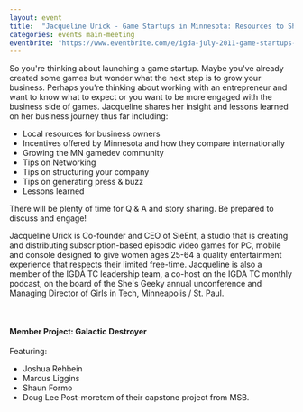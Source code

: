 ```yaml
---
layout: event
title:  "Jacqueline Urick - Game Startups in Minnesota: Resources to Share, Lessons Learned"
categories: events main-meeting
eventbrite: "https://www.eventbrite.com/e/igda-july-2011-game-startups-in-minnesota-resources-to-share-lessons-learned-tickets-1075616197"
---
```


So you're thinking about launching a game startup. Maybe you've already created some games but wonder what the next step is to grow your business. Perhaps you're thinking about working with an entrepreneur and want to know what to expect or you want to be more engaged with the business side of games. Jacqueline shares her insight and lessons learned on her business journey thus far including:

* Local resources for business owners
* Incentives offered by Minnesota and how they compare internationally
* Growing the MN gamedev community
* Tips on Networking
* Tips on structuring your company
* Tips on generating press & buzz
* Lessons learned

There will be plenty of time for Q & A and story sharing. Be prepared to discuss and engage!

Jacqueline Urick is Co-founder and CEO of SieEnt, a studio that is creating and distributing subscription-based episodic video games for PC, mobile and console designed to give women ages 25-64 a quality entertainment experience that respects their limited free-time. Jacqueline is also a member of the IGDA TC leadership team, a co-host on the IGDA TC monthly podcast, on the board of the She's Geeky annual unconference and Managing Director of Girls in Tech, Minneapolis / St. Paul.

<br />

#### Member Project: Galactic Destroyer
Featuring:
* Joshua Rehbein
* Marcus Liggins
* Shaun Formo
* Doug Lee
Post-moretem of their capstone project from MSB.
